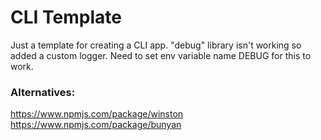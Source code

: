 # CLI Template

Just a template for creating a CLI app. "debug" library isn't working so added a custom logger. Need to set env variable name DEBUG for
this to work.

### Alternatives:

https://www.npmjs.com/package/winston
https://www.npmjs.com/package/bunyan
